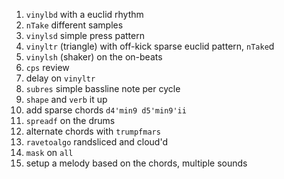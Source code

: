 1. `vinylbd` with a euclid rhythm
2. `nTake` different samples
3. `vinylsd` simple press pattern
4. `vinyltr` (triangle) with off-kick sparse euclid pattern, `nTake`d
5. `vinylsh` (shaker) on the on-beats
6. `cps` review
7. delay on `vinyltr`
8. `subres` simple bassline note per cycle
9. `shape` and `verb` it up
10. add sparse chords `d4'min9 d5'min9'ii`
11. `spreadf` on the drums
12. alternate chords with `trumpfmars`
13. `ravetoalgo` randsliced and cloud'd
14. `mask` on `all`
15. setup a melody based on the chords, multiple sounds

